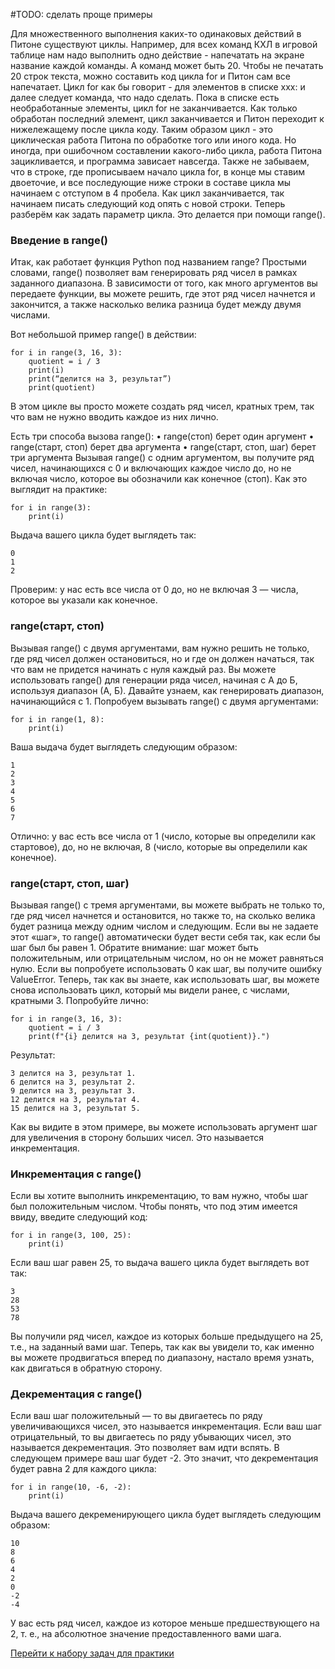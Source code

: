 #TODO: сделать проще примеры

Для множественного выполнения каких-то одинаковых действий в Питоне существуют циклы. 
Например, для всех команд КХЛ в игровой таблице нам надо выполнить одно действие - напечатать на экране название каждой команды. А команд может быть 20. Чтобы не печатать 20 строк текста, можно составить код цикла for и Питон сам все напечатает.
Цикл for как бы говорит - для элементов в списке xxx: и далее следует команда, что надо сделать. Пока в списке есть необработанные элементы, цикл for не заканчивается. Как только обработан последний элемент, цикл заканчивается и Питон переходит к нижележащему после цикла коду. Таким образом цикл - это циклическая работа Питона по обработке того или иного кода. Но иногда, при ошибочном составлении какого-либо цикла, работа Питона зацикливается, и программа зависает навсегда. 
Также не забываем, что в строке, где прописываем начало цикла for, в конце мы ставим двоеточие, и все последующие ниже строки в составе цикла мы начинаем с отступом в 4 пробела. Как цикл заканчивается, так начинаем писать следующий код опять с новой строки.
Теперь разберём как задать параметр цикла. Это делается при помощи range().

### Введение в range()
Итак, как работает функция Python под названием range? Простыми словами, range() позволяет вам генерировать ряд чисел в рамках заданного диапазона. В зависимости от того, как много аргументов вы передаете функции, вы можете решить, где этот ряд чисел начнется и закончится, а также насколько велика разница будет между двумя числами.

Вот небольшой пример range() в действии:
```
for i in range(3, 16, 3):
    quotient = i / 3
    print(i)
    print(“делится на 3, результат”)
    print(quotient)
```
В этом цикле вы просто можете создать ряд чисел, кратных трем, так что вам не нужно вводить каждое из них лично.

Есть три способа вызова range():
•		range(стоп) берет один аргумент
•		range(старт, стоп) берет два аргумента
•		range(старт, стоп, шаг) берет три аргумента
Вызывая range() с одним аргументом, вы получите ряд чисел, начинающихся с 0 и включающих каждое число до, но не включая число, которое вы обозначили как конечное (стоп).
Как это выглядит на практике:
```
for i in range(3):
    print(i)
```
Выдача вашего цикла будет выглядеть так:
```
0
1
2
```
Проверим: у нас есть все числа от 0 до, но не включая 3 — числа, которое вы указали как конечное.

### range(старт, стоп)
Вызывая range() с двумя аргументами, вам нужно решить не только, где ряд чисел должен остановиться, но и где он должен начаться, так что вам не придется начинать с нуля каждый раз. Вы можете использовать range() для генерации ряда чисел, начиная с А до Б, используя диапазон (А, Б). Давайте узнаем, как генерировать диапазон, начинающийся с 1.
Попробуем вызывать range() с двумя аргументами:
```
for i in range(1, 8):
    print(i)
```
Ваша выдача будет выглядеть следующим образом:
```
1
2
3
4
5
6
7
```
Отлично: у вас есть все числа от 1 (число, которые вы определили как стартовое), до, но не включая, 8 (число, которые вы определили как конечное).

### range(старт, стоп, шаг)
Вызывая range() с тремя аргументами, вы можете выбрать не только то, где ряд чисел начнется и остановится, но также то, на сколько велика будет разница между одним числом и следующим. Если вы не задаете этот «шаг», то range() автоматически будет вести себя так, как если бы шаг был бы равен 1.
Обратите внимание: шаг может быть положительным, или отрицательным числом, но он не может равняться нулю.
Если вы попробуете использовать 0 как шаг, вы получите ошибку ValueError.
Теперь, так как вы знаете, как использовать шаг, вы можете снова использовать цикл, который мы видели ранее, с числами, кратными 3.
Попробуйте лично:
```
for i in range(3, 16, 3):
    quotient = i / 3
    print(f"{i} делится на 3, результат {int(quotient)}.")
```
Результат:
```
3 делится на 3, результат 1.
6 делится на 3, результат 2.
9 делится на 3, результат 3.
12 делится на 3, результат 4.
15 делится на 3, результат 5.
```

Как вы видите в этом примере, вы можете использовать аргумент шаг для увеличения в сторону больших чисел. Это называется инкрементация.

### Инкрементация с range()
Если вы хотите выполнить инкрементацию, то вам нужно, чтобы шаг был положительным числом. Чтобы понять, что под этим имеется ввиду, введите следующий код:
```
for i in range(3, 100, 25):
    print(i)
```
Если ваш шаг равен 25, то выдача вашего цикла будет выглядеть вот так:
```
3
28
53
78
```

Вы получили ряд чисел, каждое из которых больше предыдущего на 25, т.е., на заданный вами шаг.
Теперь, так как вы увидели то, как именно вы можете продвигаться вперед по диапазону, настало время узнать, как двигаться в обратную сторону.

### Декрементация с range()
Если ваш шаг положительный — то вы двигаетесь по ряду увеличивающихся чисел, это называется инкрементация. Если ваш шаг отрицательный, то вы двигаетесь по ряду убывающих чисел, это называется декрементация. Это позволяет вам идти вспять.
В следующем примере ваш шаг будет -2. Это значит, что декрементация будет равна 2 для каждого цикла:

```
for i in range(10, -6, -2):
    print(i)
```

Выдача вашего декременирующего цикла будет выглядеть следующим образом:
```
10
8
6
4
2
0
-2
-4
```
У вас есть ряд чисел, каждое из которое меньше предшествующего на 2, т. е., на абсолютное значение предоставленного вами шага.

[Перейти к набору задач для практики](../../../tasks/p1/t10)
